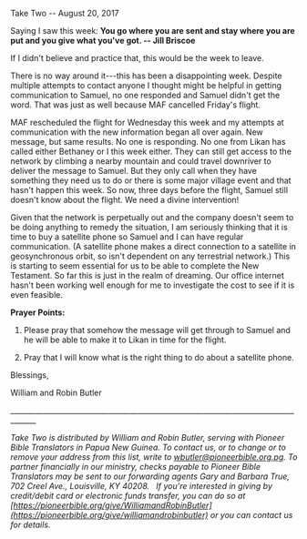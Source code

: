Take Two -- August 20, 2017

Saying I saw this week: **You go where you are sent and stay where you
are put and you give what you've got. -- Jill Briscoe**

If I didn't believe and practice that, this would be the week to leave.

There is no way around it---this has been a disappointing week. Despite
multiple attempts to contact anyone I thought might be helpful in
getting communication to Samuel, no one responded and Samuel didn't get
the word. That was just as well because MAF cancelled Friday's flight.

MAF rescheduled the flight for Wednesday this week and my attempts at
communication with the new information began all over again. New
message, but same results. No one is responding. No one from Likan has
called either Bethaney or I this week either. They can still get access
to the network by climbing a nearby mountain and could travel downriver
to deliver the message to Samuel. But they only call when they have
something they need us to do or there is some major village event and
that hasn't happen this week. So now, three days before the flight,
Samuel still doesn't know about the flight. We need a divine
intervention!

Given that the network is perpetually out and the company doesn't seem
to be doing anything to remedy the situation, I am seriously thinking
that it is time to buy a satellite phone so Samuel and I can have
regular communication. (A satellite phone makes a direct connection to a
satellite in geosynchronous orbit, so isn't dependent on any terrestrial
network.) This is starting to seem essential for us to be able to
complete the New Testament. So far this is just in the realm of
dreaming. Our office internet hasn't been working well enough for me to
investigate the cost to see if it is even feasible.

**Prayer Points:**

1.  Please pray that somehow the message will get through to Samuel and
    he will be able to make it to Likan in time for the flight.

2.  Pray that I will know what is the right thing to do about a
    satellite phone.

Blessings,

William and Robin Butler

\_\_\_\_\_\_\_\_\_\_\_\_\_\_\_\_\_\_\_\_\_\_\_\_\_\_\_\_\_\_\_\_\_\_\_\_\_\_\_\_\_\_\_\_\_\_\_\_\_\_\_\_\_\_\_\_\_\_\_\_\_\_\_\_\_\_\_\_\_\_\_\_\_\_\_\_\_\_\_\_\_\_\_\_\_

*Take Two is distributed by William and Robin Butler, serving with
Pioneer Bible Translators in Papua New Guinea. To contact us, or to
change or to remove your address from this list, write to
<wbutler@pioneerbible.org.pg>. To partner financially in our ministry,
checks payable to Pioneer Bible Translators may be sent to our
forwarding agents Gary and Barbara True, 702 Creel Ave., Louisville, KY
40208.   If you're interested in giving by credit/debit card or
electronic funds transfer, you can do so at
[https://pioneerbible.org/give/WilliamandRobinButler](https://pioneerbible.org/give/williamandrobinbutler)
or you can contact us for details.*

